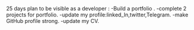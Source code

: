 25 days plan to be visible as a developer :
-Build a portfolio .
-complete 2 projects for portfolio.
-update my profile:linked_In,twitter,Telegram. 
-make GitHub profile strong.
-update my CV.
